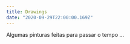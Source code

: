 ```yaml
---
title: Drawings
date: "2020-09-29T22:00:00.169Z"
---
```


Algumas pinturas feitas para passar o tempo ...
